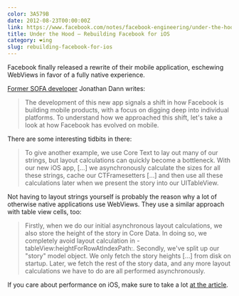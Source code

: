 ```yaml
---
color: 3A579B
date: 2012-08-23T00:00:00Z
link: https://www.facebook.com/notes/facebook-engineering/under-the-hood-rebuilding-facebook-for-ios/10151036091753920
title: Under the Hood – Rebuilding Facebook for iOS
category: ❤ing
slug: rebuilding-facebook-for-ios
---
```


Facebook finally released a rewrite of their mobile application, eschewing
WebViews in favor of a fully native experience.

[Former SOFA developer][sofa] Jonathan Dann writes:

> The development of this new app signals a shift in how Facebook is building
> mobile products, with a focus on digging deep into individual platforms. To
> understand how we approached this shift, let's take a look at how Facebook has
> evolved on mobile.

There are some interesting tidbits in there:

> To give another example, we use Core Text to lay out many of our strings, but
> layout calculations can quickly become a bottleneck. With our new iOS app, […]
> we asynchronously calculate the sizes for all these strings, cache our
> CTFramesetters […] and then use all these calculations later when we present
> the story into our UITableView.

Not having to layout strings yourself is probably the reason why a lot of
otherwise native applications use WebViews. They use a similar approach with
table view cells, too:

> Firstly, when we do our initial asynchronous layout calculations, we also
> store the height of the story in Core Data. In doing so, we completely avoid
> layout calculation in -tableView:heightForRowAtIndexPath:. Secondly, we've
> split up our "story" model object. We only fetch the story heights […] from
> disk on startup. Later, we fetch the rest of the story data, and any more
> layout calculations we have to do are all performed asynchronously.

If you care about performance on iOS, make sure to take a lot [at the
article][post].

[sofa]: http://techcrunch.com/2011/06/09/facebook-sofa/
[post]: https://www.facebook.com/notes/facebook-engineering/under-the-hood-rebuilding-facebook-for-ios/10151036091753920
